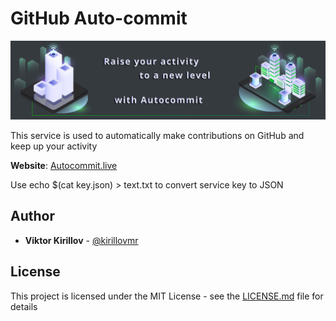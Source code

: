 # GitHub Auto-commit

<p align="center">
<img src="./client/src/img/banner.png" />
</p>

This service is used to automatically make contributions on GitHub and keep up your activity

**Website**: [Autocommit.live](https://autocommit.live)

Use echo $(cat key.json) > text.txt to convert service key to JSON

## Author

* **Viktor Kirillov** - [@kirillovmr](https://github.com/kirillovmr)

## License

This project is licensed under the MIT License - see the [LICENSE.md](LICENSE.md) file for details